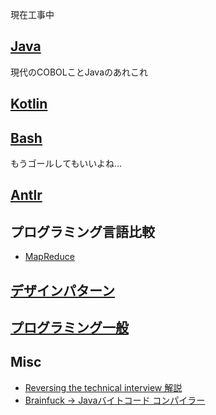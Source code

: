 
現在工事中

## [Java](java/index)
現代のCOBOLことJavaのあれこれ

## [Kotlin](kotlin/index)

## [Bash](bash/index)
もうゴールしてもいいよね...

## [Antlr](antlr/index)

## プログラミング言語比較
* [MapReduce](compare/mapreduce)

## [デザインパターン](designpattern/index)
## [プログラミング一般](programming/index)

## Misc
* [Reversing the technical interview 解説](misc/reversingthetechnicalinterview)
* [Brainfuck -> Javaバイトコード コンパイラー](brainfuck/brainfuck)
